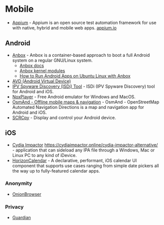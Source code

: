 # Mobile

- [Appium](https://github.com/appium/appium-desktop) - Appium is an open source test automation framework for use with native, hybrid and mobile web apps. [appium.io](https://appium.io)

## Android
- [Anbox](https://github.com/anbox/anbox) - Anbox is a container-based approach to boot a full Android system on a regular GNU/Linux system.
  - [Anbox docs](https://github.com/anbox/docs)
  - [Anbox kernel modules](https://github.com/anbox/anbox-modules)
  - [How to Run Android Apps on Ubuntu Linux with Anbox](https://www.maketecheasier.com/run-android-apps-on-ubuntu/)
- [AVD (Android Virtual Device)](https://developer.android.com/studio/run/managing-avds)
- [IPV Spyware Discovery (ISDi) Tool](https://github.com/stopipv/isdi) - ISDi (IPV Spyware Discovery) tool for Android and iOS.
- [NoxPlayer](https://www.bignox.com/) - Free Android emulator for Windows and MacOS.
- [OsmAnd - Offline mobile maps & navigation](https://osmand.net/) - OsmAnd - OpenStreetMap Automated Navigation Directions is a map and navigation app for Android and iOS.
- [SCRCpy](https://github.com/Genymobile/scrcpy) - Display and control your Android device.

## iOS
- [Cydia Impactor](https://cydiaimpactor.biz/download/) https://cydiaimpactor.online/cydia-impactor-alternative/ - application that can sideload any IPA file through a Windows, Mac or Linux PC to any kind of iDevice. 
- [HorizonCalendar](https://github.com/airbnb/HorizonCalendar) - A declarative, performant, iOS calendar UI component that supports use cases ranging from simple date pickers all the way up to fully-featured calendar apps.

### Anonymity
- [OnionBrowser](https://onionbrowser.com/)

### Privacy
- [Guardian](https://guardianapp.com/)
